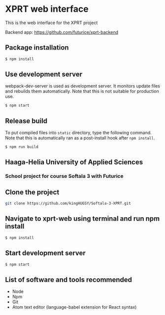 # XPRT web interface

This is the web interface for the XPRT project

Backend app: https://github.com/futurice/xprt-backend

## Package installation
```bash
$ npm install
```

## Use development server
webpack-dev-server is used as development server.
It monitors update files and rebuilds them automatically.
Note that this is not suitable for production use.

```bash
$ npm start
```

## Release build
To put compiled files into `static` directory, type the following command.
Note that this is automatically ran as a post-install hook after `npm install`.

```bash
$ npm run build
```

## Haaga-Helia University of Applied Sciences
### School project for course Softala 3 with Futurice 

## Clone the project

```bash
git clone https://github.com/kingHUGSY/Softala-3-XPRT.git
```

## Navigate to xprt-web using terminal and run npm install
```bash
$ npm install
```

## Start development server
```bash
$ npm start
```

## List of software and tools recommended
* Node
* Npm
* Git
* Atom text editor (language-babel extension for React syntax)


